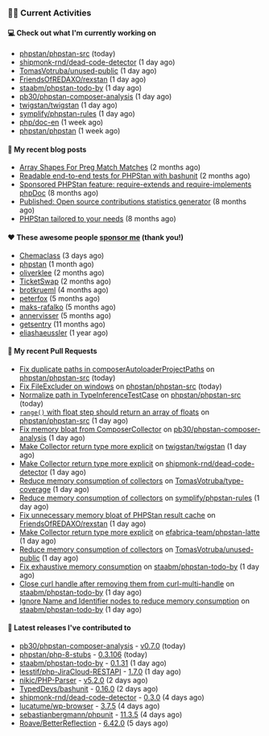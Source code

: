 ### 👨‍💻 Current Activities


#### 💻 Check out what I'm currently working on

- [phpstan/phpstan-src](https://github.com/phpstan/phpstan-src) (today)
- [shipmonk-rnd/dead-code-detector](https://github.com/shipmonk-rnd/dead-code-detector) (1 day ago)
- [TomasVotruba/unused-public](https://github.com/TomasVotruba/unused-public) (1 day ago)
- [FriendsOfREDAXO/rexstan](https://github.com/FriendsOfREDAXO/rexstan) (1 day ago)
- [staabm/phpstan-todo-by](https://github.com/staabm/phpstan-todo-by) (1 day ago)
- [pb30/phpstan-composer-analysis](https://github.com/pb30/phpstan-composer-analysis) (1 day ago)
- [twigstan/twigstan](https://github.com/twigstan/twigstan) (1 day ago)
- [symplify/phpstan-rules](https://github.com/symplify/phpstan-rules) (1 day ago)
- [php/doc-en](https://github.com/php/doc-en) (1 week ago)
- [phpstan/phpstan](https://github.com/phpstan/phpstan) (1 week ago)


#### 📜 My recent blog posts

- [Array Shapes For Preg Match Matches](https://staabm.github.io/2024/07/05/array-shapes-for-preg-match-matches.html) (2 months ago)
- [Readable end-to-end tests for PHPStan with bashunit](https://staabm.github.io/2024/06/28/readable-phpstan-end-to-end-tests-with-bashunit.html) (2 months ago)
- [Sponsored PHPStan feature: require-extends and require-implements phpDoc](https://staabm.github.io/2024/01/15/phpstan-require-extends-implements.html) (8 months ago)
- [Published: Open source contributions statistics generator](https://staabm.github.io/2024/01/10/oss-contribs-published.html) (8 months ago)
- [PHPStan tailored to your needs](https://staabm.github.io/2024/01/01/phpstan-customizing.html) (8 months ago)


#### ❤️ These awesome people [sponsor me](https://github.com/sponsors/staabm) (thank you!)

- [Chemaclass](https://github.com/Chemaclass) (3 days ago)
- [phpstan](https://github.com/phpstan) (1 month ago)
- [oliverklee](https://github.com/oliverklee) (2 months ago)
- [TicketSwap](https://github.com/TicketSwap) (2 months ago)
- [brotkrueml](https://github.com/brotkrueml) (4 months ago)
- [peterfox](https://github.com/peterfox) (5 months ago)
- [maks-rafalko](https://github.com/maks-rafalko) (5 months ago)
- [annervisser](https://github.com/annervisser) (5 months ago)
- [getsentry](https://github.com/getsentry) (11 months ago)
- [eliashaeussler](https://github.com/eliashaeussler) (1 year ago)


#### 🔨 My recent Pull Requests

- [Fix duplicate paths in composerAutoloaderProjectPaths](https://github.com/phpstan/phpstan-src/pull/3451) on [phpstan/phpstan-src](https://github.com/phpstan/phpstan-src) (today)
- [Fix FileExcluder on windows](https://github.com/phpstan/phpstan-src/pull/3450) on [phpstan/phpstan-src](https://github.com/phpstan/phpstan-src) (today)
- [Normalize path in TypeInferenceTestCase](https://github.com/phpstan/phpstan-src/pull/3449) on [phpstan/phpstan-src](https://github.com/phpstan/phpstan-src) (today)
- [`range()` with float step should return an array of floats](https://github.com/phpstan/phpstan-src/pull/3447) on [phpstan/phpstan-src](https://github.com/phpstan/phpstan-src) (1 day ago)
- [Fix memory bloat from ComposerCollector](https://github.com/pb30/phpstan-composer-analysis/pull/24) on [pb30/phpstan-composer-analysis](https://github.com/pb30/phpstan-composer-analysis) (1 day ago)
- [Make Collector return type more explicit](https://github.com/twigstan/twigstan/pull/21) on [twigstan/twigstan](https://github.com/twigstan/twigstan) (1 day ago)
- [Make Collector return type more explicit](https://github.com/shipmonk-rnd/dead-code-detector/pull/94) on [shipmonk-rnd/dead-code-detector](https://github.com/shipmonk-rnd/dead-code-detector) (1 day ago)
- [Reduce memory consumption of collectors](https://github.com/TomasVotruba/type-coverage/pull/44) on [TomasVotruba/type-coverage](https://github.com/TomasVotruba/type-coverage) (1 day ago)
- [Reduce memory consumption of collectors](https://github.com/symplify/phpstan-rules/pull/141) on [symplify/phpstan-rules](https://github.com/symplify/phpstan-rules) (1 day ago)
- [Fix unnecessary memory bloat of PHPStan result cache](https://github.com/FriendsOfREDAXO/rexstan/pull/753) on [FriendsOfREDAXO/rexstan](https://github.com/FriendsOfREDAXO/rexstan) (1 day ago)
- [Make Collector return type more explicit](https://github.com/efabrica-team/phpstan-latte/pull/458) on [efabrica-team/phpstan-latte](https://github.com/efabrica-team/phpstan-latte) (1 day ago)
- [Reduce memory consumption of collectors](https://github.com/TomasVotruba/unused-public/pull/131) on [TomasVotruba/unused-public](https://github.com/TomasVotruba/unused-public) (1 day ago)
- [Fix exhaustive memory consumption](https://github.com/staabm/phpstan-todo-by/pull/110) on [staabm/phpstan-todo-by](https://github.com/staabm/phpstan-todo-by) (1 day ago)
- [Close curl handle after removing them from curl-multi-handle](https://github.com/staabm/phpstan-todo-by/pull/109) on [staabm/phpstan-todo-by](https://github.com/staabm/phpstan-todo-by) (1 day ago)
- [Ignore Name and Identifier nodes to reduce memory consumption](https://github.com/staabm/phpstan-todo-by/pull/108) on [staabm/phpstan-todo-by](https://github.com/staabm/phpstan-todo-by) (1 day ago)


#### 🔭 Latest releases I've contributed to

- [pb30/phpstan-composer-analysis](https://github.com/pb30/phpstan-composer-analysis) - [v0.7.0](https://github.com/pb30/phpstan-composer-analysis/releases/tag/v0.7.0) (today)
- [phpstan/php-8-stubs](https://github.com/phpstan/php-8-stubs) - [0.3.106](https://github.com/phpstan/php-8-stubs/releases/tag/0.3.106) (today)
- [staabm/phpstan-todo-by](https://github.com/staabm/phpstan-todo-by) - [0.1.31](https://github.com/staabm/phpstan-todo-by/releases/tag/0.1.31) (1 day ago)
- [lesstif/php-JiraCloud-RESTAPI](https://github.com/lesstif/php-JiraCloud-RESTAPI) - [1.7.0](https://github.com/lesstif/php-JiraCloud-RESTAPI/releases/tag/1.7.0) (1 day ago)
- [nikic/PHP-Parser](https://github.com/nikic/PHP-Parser) - [v5.2.0](https://github.com/nikic/PHP-Parser/releases/tag/v5.2.0) (2 days ago)
- [TypedDevs/bashunit](https://github.com/TypedDevs/bashunit) - [0.16.0](https://github.com/TypedDevs/bashunit/releases/tag/0.16.0) (2 days ago)
- [shipmonk-rnd/dead-code-detector](https://github.com/shipmonk-rnd/dead-code-detector) - [0.3.0](https://github.com/shipmonk-rnd/dead-code-detector/releases/tag/0.3.0) (4 days ago)
- [lucatume/wp-browser](https://github.com/lucatume/wp-browser) - [3.7.5](https://github.com/lucatume/wp-browser/releases/tag/3.7.5) (4 days ago)
- [sebastianbergmann/phpunit](https://github.com/sebastianbergmann/phpunit) - [11.3.5](https://github.com/sebastianbergmann/phpunit/releases/tag/11.3.5) (4 days ago)
- [Roave/BetterReflection](https://github.com/Roave/BetterReflection) - [6.42.0](https://github.com/Roave/BetterReflection/releases/tag/6.42.0) (5 days ago)
